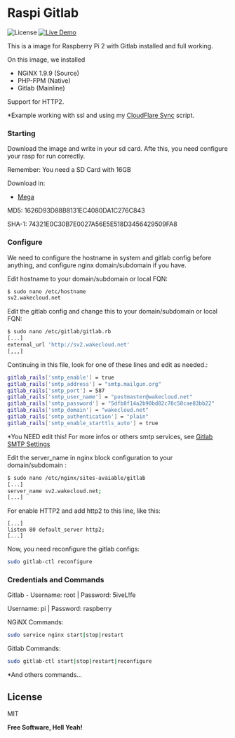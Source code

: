 # Raspi Gitlab
![License](https://img.shields.io/badge/license-MIT-blue.svg?style=flat-square)
[![Live Demo](https://img.shields.io/badge/demo-online-green.svg?style=flat-square)](http://sv2.wakecloud.net)

This is a image for Raspberry Pi 2 with Gitlab installed and full working.

On this image, we installed

  - NGiNX 1.9.9 (Source)
  - PHP-FPM (Native)
  - Gitlab (Mainline)

Support for HTTP2.
 
 *Example working with ssl and using my [CloudFlare Sync] script.

### Starting
Download the image and write in your sd card.
Afte this, you need configure your rasp for run correctly.

Remember: You need a SD Card with 16GB

Download in:
* [Mega]

MD5: 1626D93D88B8131EC4080DA1C276C843

SHA-1: 74321E0C30B7E0027A56E5E518D3456429509FA8

### Configure

We need to configure the hostname in system and gitlab config before anything, and configure nginx domain/subdomain if you have.

Edit hostname to your domain/subdomain or local FQN:
```sh
$ sudo nano /etc/hostname
sv2.wakecloud.net
```

Edit the gitlab config and change this to your domain/subdomain or local FQN:
```sh
$ sudo nano /etc/gitlab/gitlab.rb
[...]
external_url 'http://sv2.wakecloud.net'
[,,,]
```

Continuing in this file, look for one of these lines and edit as needed.:
```sh
gitlab_rails['smtp_enable'] = true
gitlab_rails['smtp_address'] = "smtp.mailgun.org"
gitlab_rails['smtp_port'] = 587
gitlab_rails['smtp_user_name'] = "postmaster@wakecloud.net"
gitlab_rails['smtp_password'] = "5dfb8f14a2b90bd02c70c50cae83bb22"
gitlab_rails['smtp_domain'] = "wakecloud.net"
gitlab_rails['smtp_authentication'] = "plain"
gitlab_rails['smtp_enable_starttls_auto'] = true
```
*You NEED edit this! For more infos or others smtp services, see [Gitlab SMTP Settings]

Edit the server_name in nginx block configuration to your domain/subdomain :
```sh
$ sudo nano /etc/nginx/sites-avaiable/gitlab
[...]
server_name sv2.wakecloud.net;
[...]
```

For enable HTTP2 and add http2 to this line, like this:
```
[...]
listen 80 default_server http2;
[...]
```
Now, you need reconfigure the gitlab configs:
```sh
sudo gitlab-ctl reconfigure
```

### Credentials and Commands

Gitlab - Username: root | Password: 5iveL!fe

Username: pi | Password: raspberry

NGiNX Commands:
```sh
sudo service nginx start|stop|restart
```
Gitlab Commands:
```sh
sudo gitlab-ctl start|stop|restart|reconfigure 
```

*And others commands...

License
----

MIT


**Free Software, Hell Yeah!**


   [CloudFlare Sync]: <https://github.com/lucawen/flaresync>
   [Mega]: <https://mega.nz/#!losH0L5a!nGPgCgs04Oyfpqd88OEPDzTWWrGUDOytyo7JDW-ZC1E>
   [Gitlab SMTP Settings]: <https://gitlab.com/gitlab-org/omnibus-gitlab/blob/master/doc/settings/smtp.md>


